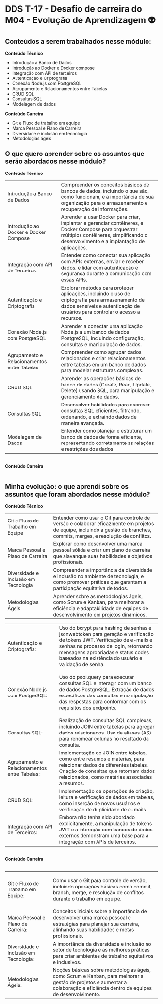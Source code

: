 # DDS T-17 - Desafio de carreira do M04 - Evolução de Aprendizagem  👽

## Conteúdos a serem trabalhados nesse módulo:

<b>Conteúdo Técnico</b>

- Introdução a Banco de Dados
- Introdução ao Docker e Docker compose
- Integração com API de terceiros
- Autenticação e Criptografia
- Conexão Node.js com PostgreSQL
- Agrupamento e Relacionamentos entre Tabelas
- CRUD SQL
- Consultas SQL
- Modelagem de dados

<b>Conteúdo Carreira</b>

- Git e Fluxo de trabalho em equipe
- Marca Pessoal e Plano de Carreira
- Diversidade e inclusão em tecnologia
- Metodologias ágeis

## O que quero aprender sobre os assuntos que serão abordados nesse módulo?


<b>Conteúdo Técnico</b>

<table>
<tr><td>Introdução a Banco de Dados</td><td> Compreender os conceitos básicos de bancos de dados, incluindo o que são, como funcionam, e a importância de sua organização para o armazenamento e recuperação de informações.</td></tr>

<tr><td>Introdução ao Docker e Docker Compose</td><td> Aprender a usar Docker para criar, implantar e gerenciar contêineres, e Docker Compose para orquestrar múltiplos contêineres, simplificando o desenvolvimento e a implantação de aplicações.</td></tr>

<tr><td>Integração com API de Terceiros</td><td> Entender como conectar sua aplicação com APIs externas, enviar e receber dados, e lidar com autenticação e segurança durante a comunicação com essas APIs.</td></tr>

<tr><td>Autenticação e Criptografia</td><td> Explorar métodos para proteger aplicações, incluindo o uso de criptografia para armazenamento de dados sensíveis e autenticação de usuários para controlar o acesso a recursos.</td></tr>

<tr><td>Conexão Node.js com PostgreSQL</td><td> Aprender a conectar uma aplicação Node.js a um banco de dados PostgreSQL, incluindo configuração, consultas e manipulação de dados.</td></tr>

<tr><td>Agrupamento e Relacionamentos entre Tabelas</td><td> Compreender como agrupar dados relacionados e criar relacionamentos entre tabelas em um banco de dados para modelar estruturas complexas.</td></tr>

<tr><td>CRUD SQL</td><td> Aprender as operações básicas de banco de dados (Create, Read, Update, Delete) usando SQL, para manipulação e gerenciamento de dados.</td></tr>

<tr><td>Consultas SQL</td><td> Desenvolver habilidades para escrever consultas SQL eficientes, filtrando, ordenando, e extraindo dados de maneira avançada.</td></tr>

<tr><td>Modelagem de Dados</td><td> Entender como planejar e estruturar um banco de dados de forma eficiente, representando corretamente as relações e restrições dos dados.</td></tr>
  
</table>
<br>
<b>Conteúdo Carreira</b>
<br></br>
<table>
<tr><td>Git e Fluxo de Trabalho em Equipe</td><td> Entender como usar o Git para controle de versão e colaborar eficazmente em projetos de equipe, incluindo a gestão de branches, commits, merges, e resolução de conflitos.</td></tr>

<tr><td>Marca Pessoal e Plano de Carreira</td><td> Explorar como desenvolver uma marca pessoal sólida e criar um plano de carreira que alavanque suas habilidades e objetivos profissionais.</td></tr>

<tr><td>Diversidade e Inclusão em Tecnologia</td><td> Compreender a importância da diversidade e inclusão no ambiente de tecnologia, e como promover práticas que garantam a participação equitativa de todos.</td></tr>

<tr><td>Metodologias Ágeis</td><td> Aprender sobre as metodologias ágeis, como Scrum e Kanban, para melhorar a eficiência e adaptabilidade de equipes de desenvolvimento em projetos dinâmicos.</td></tr>

## Minha evolução: o que aprendi sobre os assuntos que foram abordados nesse módulo?

<b>Conteúdo Técnico</b>

<table>
<tr><td>Autenticação e Criptografia:</td><td>
Uso do bcrypt para hashing de senhas e jsonwebtoken para geração e verificação de tokens JWT. Verificação de e-mails e senhas no processo de login, retornando mensagens apropriadas e status codes baseados na existência do usuário e validação de senha.</td></tr>

<tr><td>Conexão Node.js com PostgreSQL:</td><td>

Uso do pool.query para executar consultas SQL e interagir com um banco de dados PostgreSQL.
Extração de dados específicos das consultas e manipulação das respostas para conformar com os requisitos dos endpoints.</td></tr>

<tr><td>Consultas SQL:</td><td>
Realização de consultas SQL complexas, incluindo JOIN entre tabelas para agregar dados relacionados.
Uso de aliases (AS) para renomear colunas no resultado da consulta.</td></tr>

<tr><td>Agrupamento e Relacionamentos entre Tabelas:</td><td>
Implementação de JOIN entre tabelas, como entre resumos e materias, para relacionar dados de diferentes tabelas.
Criação de consultas que retornam dados relacionados, como matérias associadas a resumos.</td></tr>

<tr><td>CRUD SQL:</td><td>
Implementação de operações de criação, leitura e verificação de dados em tabelas, como inserção de novos usuários e verificação de duplicidade de e-mails.</td></tr>

<tr><td>Integração com API de Terceiros:</td><td>
Embora não tenha sido abordado explicitamente, a manipulação de tokens JWT e a interação com bancos de dados externos demonstram uma base para a integração com APIs de terceiros.</td></tr>
  
</table>
<br>
<b>Conteúdo Carreira</b>
<br></br>
<table>
<tr><td>Git e Fluxo de Trabalho em Equipe:</td><td>

Como usar o Git para controle de versão, incluindo operações básicas como commit, branch, merge, e resolução de conflitos durante o trabalho em equipe.</td></tr>

<tr><td>Marca Pessoal e Plano de Carreira:</td><td>
Conceitos iniciais sobre a importância de desenvolver uma marca pessoal e estratégias para planejar sua carreira, alinhando suas habilidades e metas profissionais.</td></tr>

<tr><td>Diversidade e Inclusão em Tecnologia:</td><td>
A importância da diversidade e inclusão no setor de tecnologia e as melhores práticas para criar ambientes de trabalho equitativos e inclusivos.</td></tr>

<tr><td>Metodologias Ágeis:</td><td>
Noções básicas sobre metodologias ágeis, como Scrum e Kanban, para melhorar a gestão de projetos e aumentar a colaboração e eficiência dentro de equipes de desenvolvimento.</td></tr>
</table>
